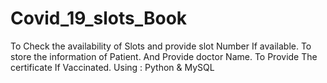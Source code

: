 # Covid_19_slots_Book
To Check the availability of Slots and provide slot Number If available. To store the information of Patient. And Provide doctor Name. To Provide The certificate If Vaccinated. Using : Python &amp; MySQL
